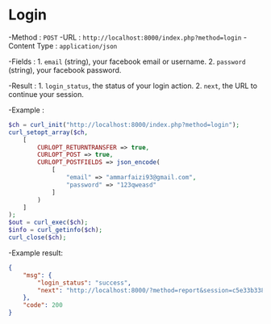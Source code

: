 # Login
-Method			: `POST`
-URL			: `http://localhost:8000/index.php?method=login`
-Content Type	: `application/json`

-Fields			: 	1. `email` (string), your facebook email or username.
					2. `password` (string), your facebook password.

-Result			:	1. `login_status`, the status of your login action.
					2. `next`, the URL to continue your session.

-Example		: 
```php
$ch = curl_init("http://localhost:8000/index.php?method=login");
curl_setopt_array($ch, 
	[
		CURLOPT_RETURNTRANSFER => true,
		CURLOPT_POST => true,
		CURLOPT_POSTFIELDS => json_encode(
			[
				"email" => "ammarfaizi93@gmail.com",
				"password" => "123qweasd"
			]
		)
	]
);
$out = curl_exec($ch);
$info = curl_getinfo($ch);
curl_close($ch);
```

-Example result:
```json
{
    "msg": {
        "login_status": "success",
        "next": "http://localhost:8000/?method=report&session=c5e33b33877a2702f96a44f16bd219a2efd215f2"
    },
    "code": 200
}
```